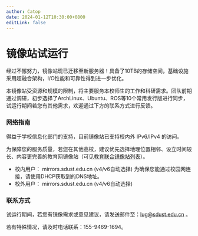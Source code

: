 ```yaml
---
author: Catop
date: 2024-01-12T10:30:00+0800
editLink: false
---
```


# 镜像站试运行

经过不懈努力，镜像站现已迁移至新服务器！具备了10TB的存储空间，基础设施采用超融合架构，I/O性能和可靠性得到进一步优化。

本镜像站受资源和规模的限制，将主要服务本校师生的工作和科研需求。团队前期通过调研，初步选择了ArchLinux、Ubuntu、ROS等10个常用发行版进行同步，试运行期间若您有其他需求，欢迎通过下方的联系方式进行反馈。

### 网络指南

得益于学校信息化部门的支持，目前镜像站已支持校内外 IPv6/IPv4 的访问。

为保障您的服务质量，若您在其他高校，建议优先选择地理位置相邻、设立时间较长、内容更完善的教育网镜像站（可见[教育联合镜像站列表](https://mirrors.cernet.edu.cn/list)）。

+ 校内用户：
    mirrors.sdust.edu.cn (v4/v6自动选择)
    为确保您能通过校园网连接，请使用DHCP获取到的DNS地址。
+ 校外用户：
    mirrors.sdust.edu.cn (v4/v6自动选择)

### 联系方式
试运行期间，若您有镜像需求或意见建议，请发送邮件至：lug@sdust.edu.cn 。

若有特殊情况，请及时电话联系：155-9469-1694。